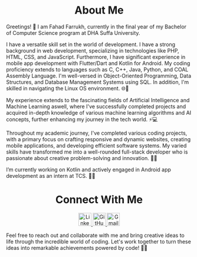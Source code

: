 <h1 align="center">About Me</h1>


Greetings! 👋 I am Fahad Farrukh, currently in the final year of my Bachelor of Computer Science program at DHA Suffa University. 


I have a versatile skill set in the world of development. I have a strong background in web development, specializing in technologies like PHP, HTML, CSS, and JavaScript. Furthermore, I have significant experience in mobile app development with Flutter/Dart and Kotlin for Android. My coding proficiency extends to languages such as C, C++, Java, Python, and COAL Assembly Language. I'm well-versed in Object-Oriented Programming, Data Structures, and Database Management Systems using SQL. In addition, I'm skilled in navigating the Linux OS environment. 🌐🚀


My experience extends to the fascinating fields of Artificial Intelligence and Machine Learning aswell, where I've successfully completed projects and acquired in-depth knowledge of various machine learning algorithms and AI concepts, further enhancing my journey in the tech world. ⚡💻


Throughout my academic journey, I've completed various coding projects, with a primary focus on crafting responsive and dynamic websites, creating mobile applications, and developing efficient software systems. My varied skills have transformed me into a well-rounded full-stack developer who is passionate about creative problem-solving and innovation. 📱✨


I’m currently working on Kotlin and actively engaged in Android app development as an intern at TCS. 🔭✨

    



<h1 align="center">Connect With Me</h1>


<p align="center">
  <a href="https://www.linkedin.com/in/fahad-farrukh-ff26/" target="_blank">
    <img src="https://img.shields.io/badge/LinkedIn-blue?style=for-the-badge" alt="LinkedIn Profile" height="35">
  </a>
  <a href="https://github.com/FahadFarrukh" target="_blank">
    <img src="https://img.shields.io/badge/GitHub-green?style=for-the-badge" alt="GitHub Profile" height="35">
  </a>
  <a href="mailto:fahadfarrukh26@gmail.com" target="_blank">
    <img src="https://img.shields.io/badge/Gmail-red?style=for-the-badge" alt="Gmail Contact" height="35">
  </a>
</p>






Feel free to reach out and collaborate with me and bring creative ideas to life through the incredible world of coding. Let's work together to turn these ideas into remarkable achievements powered by code! 🚀✨

<!--
**FahadFarrukh/FahadFarrukh** is a ✨ _special_ ✨ repository because its `README.md` (this file) appears on your GitHub profile.

Here are some ideas to get you started:

- 🔭 I’m currently working on ...
- 🌱 I’m currently learning ...
- 👯 I’m looking to collaborate on ...
- 🤔 I’m looking for help with ...
- 💬 Ask me about ...
- 📫 How to reach me: ...
- 😄 Pronouns: ...
- ⚡ Fun fact: ...
-->
